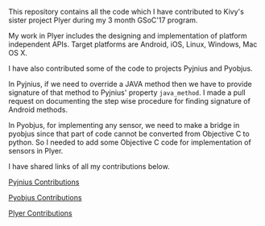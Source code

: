 This repository contains all the code which I have contributed to Kivy's sister project Plyer during my 3 month GSoC'17 program.

My work in Plyer includes the designing and implementation of platform independent APIs. Target platforms are Android, iOS, Linux, Windows, Mac OS X.

I have also contributed some of the code to projects Pyjnius and Pyobjus.

In Pyjnius, if we need to override a JAVA method then we have to provide signature of that method to Pyjnius' property `java_method`. I made a pull request on documenting the step wise procedure for finding signature of Android methods.

In Pyobjus, for implementing any sensor, we need to make a bridge in pyobjus since that part of code cannot be converted from Objective C to python. So I needed to add some Objective C code for implementation of sensors in Plyer.

I have shared links of all my contributions below.

[Pyjnius Contributions](https://github.com/kivy/pyjnius/pulls/malverick)

[Pyobjus Contributions](https://github.com/kivy/pyobjus/pulls?q=is%3Apr+author%3Amalverick)

[Plyer Contributions](https://github.com/kivy/plyer/pulls?utf8=✓&q=is%3Apr%20author%3Amalverick%20)
